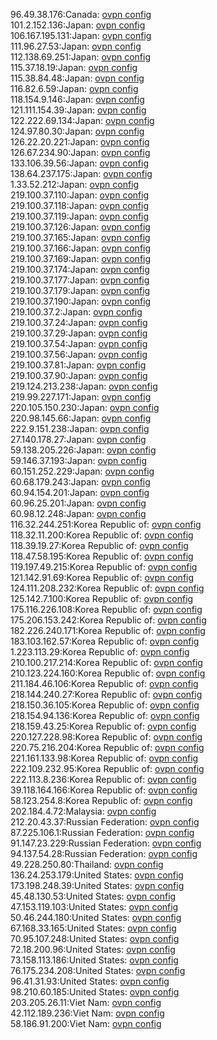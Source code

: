 96.49.38.176:Canada: [ovpn config](vpn/96_49_38_176.ovpn)  
101.2.152.136:Japan: [ovpn config](vpn/101_2_152_136.ovpn)  
106.167.195.131:Japan: [ovpn config](vpn/106_167_195_131.ovpn)  
111.96.27.53:Japan: [ovpn config](vpn/111_96_27_53.ovpn)  
112.138.69.251:Japan: [ovpn config](vpn/112_138_69_251.ovpn)  
115.37.18.19:Japan: [ovpn config](vpn/115_37_18_19.ovpn)  
115.38.84.48:Japan: [ovpn config](vpn/115_38_84_48.ovpn)  
116.82.6.59:Japan: [ovpn config](vpn/116_82_6_59.ovpn)  
118.154.9.146:Japan: [ovpn config](vpn/118_154_9_146.ovpn)  
121.111.154.39:Japan: [ovpn config](vpn/121_111_154_39.ovpn)  
122.222.69.134:Japan: [ovpn config](vpn/122_222_69_134.ovpn)  
124.97.80.30:Japan: [ovpn config](vpn/124_97_80_30.ovpn)  
126.22.20.221:Japan: [ovpn config](vpn/126_22_20_221.ovpn)  
126.67.234.90:Japan: [ovpn config](vpn/126_67_234_90.ovpn)  
133.106.39.56:Japan: [ovpn config](vpn/133_106_39_56.ovpn)  
138.64.237.175:Japan: [ovpn config](vpn/138_64_237_175.ovpn)  
1.33.52.212:Japan: [ovpn config](vpn/1_33_52_212.ovpn)  
219.100.37.110:Japan: [ovpn config](vpn/219_100_37_110.ovpn)  
219.100.37.118:Japan: [ovpn config](vpn/219_100_37_118.ovpn)  
219.100.37.119:Japan: [ovpn config](vpn/219_100_37_119.ovpn)  
219.100.37.126:Japan: [ovpn config](vpn/219_100_37_126.ovpn)  
219.100.37.165:Japan: [ovpn config](vpn/219_100_37_165.ovpn)  
219.100.37.166:Japan: [ovpn config](vpn/219_100_37_166.ovpn)  
219.100.37.169:Japan: [ovpn config](vpn/219_100_37_169.ovpn)  
219.100.37.174:Japan: [ovpn config](vpn/219_100_37_174.ovpn)  
219.100.37.177:Japan: [ovpn config](vpn/219_100_37_177.ovpn)  
219.100.37.179:Japan: [ovpn config](vpn/219_100_37_179.ovpn)  
219.100.37.190:Japan: [ovpn config](vpn/219_100_37_190.ovpn)  
219.100.37.2:Japan: [ovpn config](vpn/219_100_37_2.ovpn)  
219.100.37.24:Japan: [ovpn config](vpn/219_100_37_24.ovpn)  
219.100.37.29:Japan: [ovpn config](vpn/219_100_37_29.ovpn)  
219.100.37.54:Japan: [ovpn config](vpn/219_100_37_54.ovpn)  
219.100.37.56:Japan: [ovpn config](vpn/219_100_37_56.ovpn)  
219.100.37.81:Japan: [ovpn config](vpn/219_100_37_81.ovpn)  
219.100.37.90:Japan: [ovpn config](vpn/219_100_37_90.ovpn)  
219.124.213.238:Japan: [ovpn config](vpn/219_124_213_238.ovpn)  
219.99.227.171:Japan: [ovpn config](vpn/219_99_227_171.ovpn)  
220.105.150.230:Japan: [ovpn config](vpn/220_105_150_230.ovpn)  
220.98.145.66:Japan: [ovpn config](vpn/220_98_145_66.ovpn)  
222.9.151.238:Japan: [ovpn config](vpn/222_9_151_238.ovpn)  
27.140.178.27:Japan: [ovpn config](vpn/27_140_178_27.ovpn)  
59.138.205.226:Japan: [ovpn config](vpn/59_138_205_226.ovpn)  
59.146.37.193:Japan: [ovpn config](vpn/59_146_37_193.ovpn)  
60.151.252.229:Japan: [ovpn config](vpn/60_151_252_229.ovpn)  
60.68.179.243:Japan: [ovpn config](vpn/60_68_179_243.ovpn)  
60.94.154.201:Japan: [ovpn config](vpn/60_94_154_201.ovpn)  
60.96.25.201:Japan: [ovpn config](vpn/60_96_25_201.ovpn)  
60.98.12.248:Japan: [ovpn config](vpn/60_98_12_248.ovpn)  
116.32.244.251:Korea Republic of: [ovpn config](vpn/116_32_244_251.ovpn)  
118.32.11.200:Korea Republic of: [ovpn config](vpn/118_32_11_200.ovpn)  
118.39.19.27:Korea Republic of: [ovpn config](vpn/118_39_19_27.ovpn)  
118.47.58.195:Korea Republic of: [ovpn config](vpn/118_47_58_195.ovpn)  
119.197.49.215:Korea Republic of: [ovpn config](vpn/119_197_49_215.ovpn)  
121.142.91.69:Korea Republic of: [ovpn config](vpn/121_142_91_69.ovpn)  
124.111.208.232:Korea Republic of: [ovpn config](vpn/124_111_208_232.ovpn)  
125.142.7.100:Korea Republic of: [ovpn config](vpn/125_142_7_100.ovpn)  
175.116.226.108:Korea Republic of: [ovpn config](vpn/175_116_226_108.ovpn)  
175.206.153.242:Korea Republic of: [ovpn config](vpn/175_206_153_242.ovpn)  
182.226.240.171:Korea Republic of: [ovpn config](vpn/182_226_240_171.ovpn)  
183.103.162.57:Korea Republic of: [ovpn config](vpn/183_103_162_57.ovpn)  
1.223.113.29:Korea Republic of: [ovpn config](vpn/1_223_113_29.ovpn)  
210.100.217.214:Korea Republic of: [ovpn config](vpn/210_100_217_214.ovpn)  
210.123.224.160:Korea Republic of: [ovpn config](vpn/210_123_224_160.ovpn)  
211.184.46.106:Korea Republic of: [ovpn config](vpn/211_184_46_106.ovpn)  
218.144.240.27:Korea Republic of: [ovpn config](vpn/218_144_240_27.ovpn)  
218.150.36.105:Korea Republic of: [ovpn config](vpn/218_150_36_105.ovpn)  
218.154.94.136:Korea Republic of: [ovpn config](vpn/218_154_94_136.ovpn)  
218.159.43.25:Korea Republic of: [ovpn config](vpn/218_159_43_25.ovpn)  
220.127.228.98:Korea Republic of: [ovpn config](vpn/220_127_228_98.ovpn)  
220.75.216.204:Korea Republic of: [ovpn config](vpn/220_75_216_204.ovpn)  
221.161.133.98:Korea Republic of: [ovpn config](vpn/221_161_133_98.ovpn)  
222.109.232.95:Korea Republic of: [ovpn config](vpn/222_109_232_95.ovpn)  
222.113.8.236:Korea Republic of: [ovpn config](vpn/222_113_8_236.ovpn)  
39.118.164.166:Korea Republic of: [ovpn config](vpn/39_118_164_166.ovpn)  
58.123.254.8:Korea Republic of: [ovpn config](vpn/58_123_254_8.ovpn)  
202.184.4.72:Malaysia: [ovpn config](vpn/202_184_4_72.ovpn)  
212.20.43.37:Russian Federation: [ovpn config](vpn/212_20_43_37.ovpn)  
87.225.106.1:Russian Federation: [ovpn config](vpn/87_225_106_1.ovpn)  
91.147.23.229:Russian Federation: [ovpn config](vpn/91_147_23_229.ovpn)  
94.137.54.28:Russian Federation: [ovpn config](vpn/94_137_54_28.ovpn)  
49.228.250.80:Thailand: [ovpn config](vpn/49_228_250_80.ovpn)  
136.24.253.179:United States: [ovpn config](vpn/136_24_253_179.ovpn)  
173.198.248.39:United States: [ovpn config](vpn/173_198_248_39.ovpn)  
45.48.130.53:United States: [ovpn config](vpn/45_48_130_53.ovpn)  
47.153.119.103:United States: [ovpn config](vpn/47_153_119_103.ovpn)  
50.46.244.180:United States: [ovpn config](vpn/50_46_244_180.ovpn)  
67.168.33.165:United States: [ovpn config](vpn/67_168_33_165.ovpn)  
70.95.107.248:United States: [ovpn config](vpn/70_95_107_248.ovpn)  
72.18.200.96:United States: [ovpn config](vpn/72_18_200_96.ovpn)  
73.158.113.186:United States: [ovpn config](vpn/73_158_113_186.ovpn)  
76.175.234.208:United States: [ovpn config](vpn/76_175_234_208.ovpn)  
96.41.31.93:United States: [ovpn config](vpn/96_41_31_93.ovpn)  
98.210.60.185:United States: [ovpn config](vpn/98_210_60_185.ovpn)  
203.205.26.11:Viet Nam: [ovpn config](vpn/203_205_26_11.ovpn)  
42.112.189.236:Viet Nam: [ovpn config](vpn/42_112_189_236.ovpn)  
58.186.91.200:Viet Nam: [ovpn config](vpn/58_186_91_200.ovpn)  
